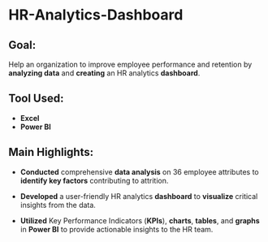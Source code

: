 # HR-Analytics-Dashboard
## Goal:
Help an organization to improve employee performance and retention by **analyzing data** and **creating** an HR analytics **dashboard**.
## Tool Used:
* **Excel**
* **Power BI**
## Main Highlights:
* **Conducted** comprehensive **data analysis** on 36 employee attributes to **identify key factors** contributing to attrition.
  
* **Developed** a user-friendly HR analytics **dashboard** to **visualize** critical insights from the data.
  
* **Utilized** Key Performance Indicators (**KPIs**), **charts**, **tables**, and **graphs**  in **Power BI** to provide actionable insights to the HR team.
